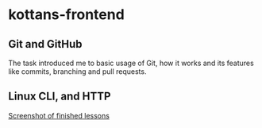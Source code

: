 # kottans-frontend

## Git and GitHub 
The task introduced me to basic usage of Git, how it works and its features like commits, branching and pull requests.

## Linux CLI, and HTTP
[Screenshot of finished lessons](task_linux_cli/2018-11-04_214915.jpg)
